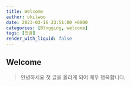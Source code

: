 ```yaml
---
title: Welcome
author: okilwoo
date: 2023-03-16 23:51:00 +0800
categories: [Blogging, welcome]
tags: [첫글]
render_with_liquid: false
---
```


## Welcome
> 안녕하세요 첫 글을 올리게 되어 매우 행복합니다.
